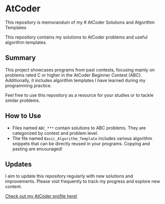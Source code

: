 # AtCoder
This repository is memorandum of my # AtCoder Solutions and Algorithm Templates

This repository contains my solutions to AtCoder problems and useful algorithm templates.

## Summary

This project showcases programs from past contests, focusing mainly on problems rated C or higher in the AtCoder Beginner Contest (ABC). Additionally, it includes algorithm templates I have learned during my programming practice.

Feel free to use this repository as a resource for your studies or to tackle similar problems.

## How to Use

- Files named `ABC_***` contain solutions to ABC problems. They are categorized by contest and problem level.
- The file named `Basic_Algorithm_Template` includes various algorithm snippets that can be directly reused in your programs. Copying and pasting are encouraged!

## Updates

I aim to update this repository regularly with new solutions and improvements. Please visit frequently to track my progress and explore new content.

[Check out my AtCoder profile here!](https://atcoder.jp/users/RYO102)
